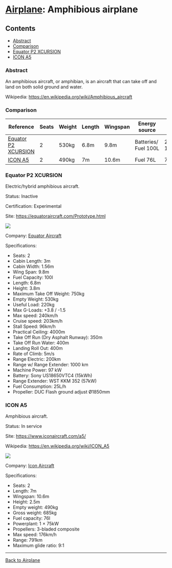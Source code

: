 [Airplane](Airplane.md): Amphibious airplane
============================================



## Contents

<!-- TOC -->
- [Abstract](#abstract)
- [Comparison](#comparison)
- [Equator P2 XCURSION](#equator-p2-xcursion)
- [ICON A5](#icon-a5)
<!-- TOC -->



### Abstract

An amphibious aircraft, or amphibian, is an aircraft that can take off and land on both solid ground and water.

Wikipedia: <https://en.wikipedia.org/wiki/Amphibious_aircraft>



### Comparison

| Reference                                   | Seats | Weight | Length | Wingspan | Energy source                            | Range                        | Max speed |
|---------------------------------------------|-------|--------|--------|----------|------------------------------------------|------------------------------|-----------|
| [Equator P2 XCURSION](#equator-p2-xcursion) | 2     | 530kg  | 6.8m   | 9.8m     | Batteries/&ZeroWidthSpace;Fuel&nbsp;100L | 200km/&ZeroWidthSpace;1000km | 240km/h   |
| [ICON A5](#icon-a5)                         | 2     | 490kg  | 7m     | 10.6m    | Fuel 76L                                 | 791km                        | 176km/h   |



### Equator P2 XCURSION

Electric/hybrid amphibious aircraft.

Status: Inactive

Certification: Experimental

Site: <https://equatoraircraft.com/Prototype.html>

![](https://impro.usercontent.one/appid/oneComWsb/domain/equatoraircraft.com/media/equatoraircraft.com/onewebmedia/Fly%20past%20flight%202.jpg?etag=%2217da6-5e0e0e3c%22&sourceContentType=image%2Fjpeg&quality=85&progressive)

Company: [Equator Aircraft](Company.md#equator-aircraft)

Specifications:
- Seats: 2
- Cabin Length: 3m
- Cabin Width: 1.56m
- Wing Span: 9.8m
- Fuel Capacity: 100l
- Length: 6.8m
- Height: 3.8m
- Maximum Take Off Weight: 750kg
- Empty Weight: 530kg
- Useful Load: 220kg
- Max G-Loads: +3.8 / -1.5
- Max speed: 240km/h
- Cruise speed: 203km/h
- Stall Speed: 96km/h
- Practical Ceiling: 4000m
- Take Off Run (Dry Asphalt Runway): 350m
- Take Off Run Water: 400m
- Landing Roll Out: 400m
- Rate of Climb: 5m/s
- Range Electric: 200km
- Range w/ Range Extender: 1000 km
- Machine Power: 97 kW
- Battery: Sony US18650VTC4 (15kWh)
- Range Extender: WST KKM 352 (57kW)
- Fuel Consumption: 25L/h
- Propeller: DUC Flash ground adjust Ø1850mm



### ICON A5

Amphibious aircraft.

Status: In service

Site: <https://www.iconaircraft.com/a5/>

Wikipedia: <https://en.wikipedia.org/wiki/ICON_A5>

![](https://www.iconaircraft.com/wp-content/uploads/2023/07/Velocity_ICONA5_Web.jpg)

Company: [Icon Aircraft](Company.md#icon-aircraft)

Specifications:
- Seats: 2
- Length: 7m
- Wingspan: 10.6m
- Height: 2.5m
- Empty weight: 490kg
- Gross weight: 685kg
- Fuel capacity: 76l
- Powerplant: 1 × 75kW
- Propellers: 3-bladed composite
- Max speed: 176km/h
- Range: 791km
- Maximum glide ratio: 9:1



---
[Back to Airplane](Airplane.md)
